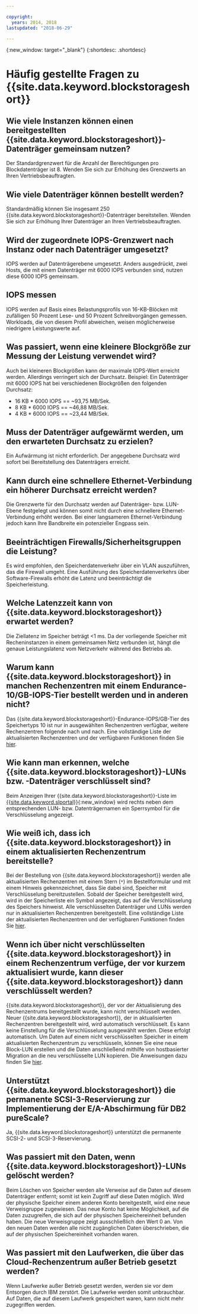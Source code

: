 ```yaml
---

copyright:
  years: 2014, 2018
lastupdated: "2018-06-29"

---
```

{:new_window: target="_blank"}
{:shortdesc: .shortdesc}

# Häufig gestellte Fragen zu {{site.data.keyword.blockstorageshort}}

## Wie viele Instanzen können einen bereitgestellten {{site.data.keyword.blockstorageshort}}-Datenträger gemeinsam nutzen?
Der Standardgrenzwert für die Anzahl der Berechtigungen pro Blockdatenträger ist 8. Wenden Sie sich zur Erhöhung des Grenzwerts an Ihren Vertriebsbeauftragten.

## Wie viele Datenträger können bestellt werden?
Standardmäßig können Sie insgesamt 250 {{site.data.keyword.blockstorageshort}}-Datenträger bereitstellen. Wenden Sie sich zur Erhöhung Ihrer Datenträger an Ihren Vertriebsbeauftragten.

## Wird der zugeordnete IOPS-Grenzwert nach Instanz oder nach Datenträger umgesetzt?
IOPS werden auf Datenträgerebene umgesetzt. Anders ausgedrückt, zwei Hosts, die mit einem Datenträger mit 6000 IOPS verbunden sind, nutzen diese 6000 IOPS gemeinsam.

## IOPS messen
IOPS werden auf Basis eines Belastungsprofils von 16-KB-Blöcken mit zufälligen 50 Prozent Lese- und 50 Prozent Schreibvorgängen gemessen. Workloads, die von diesem Profil abweichen, weisen möglicherweise niedrigere Leistungswerte auf.

## Was passiert, wenn eine kleinere Blockgröße zur Messung der Leistung verwendet wird?
Auch bei kleineren Blockgrößen kann der maximale IOPS-Wert erreicht werden. Allerdings verringert sich der Durchsatz. Beispiel: Ein Datenträger mit 6000 IOPS hat bei verschiedenen Blockgrößen den folgenden Durchsatz:

- 16 KB * 6000 IOPS == ~93,75 MB/Sek. 
- 8 KB * 6000 IOPS == ~46,88 MB/Sek.
- 4 KB * 6000 IOPS == ~23,44 MB/Sek.

## Muss der Datenträger aufgewärmt werden, um den erwarteten Durchsatz zu erzielen?
Ein Aufwärmung ist nicht erforderlich. Der angegebene Durchsatz wird sofort bei Bereitstellung des Datenträgers erreicht.

## Kann durch eine schnellere Ethernet-Verbindung ein höherer Durchsatz erreicht werden?
Die Grenzwerte für den Durchsatz werden auf Datenträger- bzw. LUN-Ebene festgelegt und können somit nicht durch eine schnellere Ethernet-Verbindung erhöht werden. Bei einer langsameren Ethernet-Verbindung jedoch kann Ihre Bandbreite ein potenzieller Engpass sein.

## Beeinträchtigen Firewalls/Sicherheitsgruppen die Leistung?
Es wird empfohlen, den Speicherdatenverkehr über ein VLAN auszuführen, das die Firewall umgeht. Eine Ausführung des Speicherdatenverkehrs über Software-Firewalls erhöht die Latenz und beeinträchtigt die Speicherleistung.

## Welche Latenzzeit kann von {{site.data.keyword.blockstorageshort}} erwartet werden?   
Die Ziellatenz im Speicher beträgt <1 ms. Da der vorliegende Speicher mit Recheninstanzen in einem gemeinsamen Netz verbunden ist, hängt die genaue Leistungslatenz vom Netzverkehr während des Betriebs ab.

## Warum kann {{site.data.keyword.blockstorageshort}} in manchen Rechenzentren mit einem Endurance-10/GB-IOPS-Tier bestellt werden und in anderen nicht?
Das {{site.data.keyword.blockstorageshort}}-Endurance-IOPS/GB-Tier des Speichertyps 10 ist nur in ausgewählten Rechenzentren verfügbar, weitere Rechenzentren folgende nach und nach. Eine vollständige Liste der aktualisierten Rechenzentren und der verfügbaren Funktionen finden Sie [hier](new-ibm-block-and-file-storage-location-and-features.html).

## Wie kann man erkennen, welche {{site.data.keyword.blockstorageshort}}-LUNs bzw. -Datenträger verschlüsselt sind?
Beim Anzeigen Ihrer {{site.data.keyword.blockstorageshort}}-Liste im [{{site.data.keyword.slportal}}](https://control.softlayer.com/){:new_window} wird rechts neben dem entsprechenden LUN- bzw. Datenträgernamen ein Sperrsymbol für die Verschlüsselung angezeigt.

## Wie weiß ich, dass ich {{site.data.keyword.blockstorageshort}} in einem aktualisierten Rechenzentrum bereitstelle?
Bei der Bestellung von {{site.data.keyword.blockstorageshort}} werden alle aktualisierten Rechenzentren mit einem Stern (`*`) im Bestellformular und mit einem Hinweis gekennzeichnet, dass Sie dabei sind, Speicher mit Verschlüsselung bereitzustellen. Sobald der Speicher bereitgestellt wird, wird in der Speicherliste ein Symbol angezeigt, das auf die Verschlüsselung des Speichers hinweist. Alle verschlüsselten Datenträger und LUNs werden nur in aktualisierten Rechenzentren bereitgestellt. Eine vollständige Liste der aktualisierten Rechenzentren und der verfügbaren Funktionen finden Sie [hier](new-ibm-block-and-file-storage-location-and-features.html).

## Wenn ich über nicht verschlüsselten {{site.data.keyword.blockstorageshort}} in einem Rechenzentrum verfüge, der vor kurzem aktualisiert wurde, kann dieser {{site.data.keyword.blockstorageshort}} dann verschlüsselt werden?
{{site.data.keyword.blockstorageshort}}, der vor der Aktualisierung des Rechenzentrums bereitgestellt wurde, kann nicht verschlüsselt werden. 
Neuer {{site.data.keyword.blockstorageshort}}, der in aktualisierten Rechenzentren bereitgestellt wird, wird automatisch verschlüsselt. Es kann keine Einstellung für die Verschlüsselung ausgewählt werden. Diese erfolgt automatisch. 
Um Daten auf einem nicht verschlüsselten Speicher in einem aktualisierten Rechenzentrum zu verschlüsseln, können Sie eine neue Block-LUN erstellen und die Daten anschließend mithilfe von hostbasierter Migration an die neu verschlüsselte LUN kopieren. Die Anweisungen dazu finden Sie [hier](migrate-block-storage-encrypted-block-storage.html).

## Unterstützt {{site.data.keyword.blockstorageshort}} die permanente SCSI-3-Reservierung zur Implementierung der E/A-Abschirmung für DB2 pureScale?
Ja, {{site.data.keyword.blockstorageshort}} unterstützt die permanente SCSI-2- und SCSI-3-Reservierung.

## Was passiert mit den Daten, wenn {{site.data.keyword.blockstorageshort}}-LUNs gelöscht werden?
Beim Löschen von Speicher werden alle Verweise auf die Daten auf diesem Datenträger entfernt; somit ist kein Zugriff auf diese Daten möglich. Wird der physische Speicher einem anderen Konto bereitgestellt, wird eine neue Verweisgruppe zugewiesen. Das neue Konto hat keine Möglichkeit, auf die Daten zuzugreifen, die sich auf der physischen Speichereinheit befunden haben. Die neue Verweisgruppe zeigt ausschließlich den Wert 0 an. Von den neuen Daten werden alle nicht zugänglichen Daten überschrieben, die auf der physischen Speichereinheit vorhanden waren.

## Was passiert mit den Laufwerken, die über das Cloud-Rechenzentrum außer Betrieb gesetzt werden?
Wenn Laufwerke außer Betrieb gesetzt werden, werden sie vor dem Entsorgen durch IBM zerstört. Die Laufwerke werden somit unbrauchbar. Auf Daten, die auf diesem Laufwerk gespeichert waren, kann nicht mehr zugegriffen werden.
